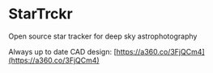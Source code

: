 # StarTrckr
 Open source star tracker for deep sky astrophotography

Always up to date CAD design: [https://a360.co/3FjQCm4](https://a360.co/3FjQCm4)
